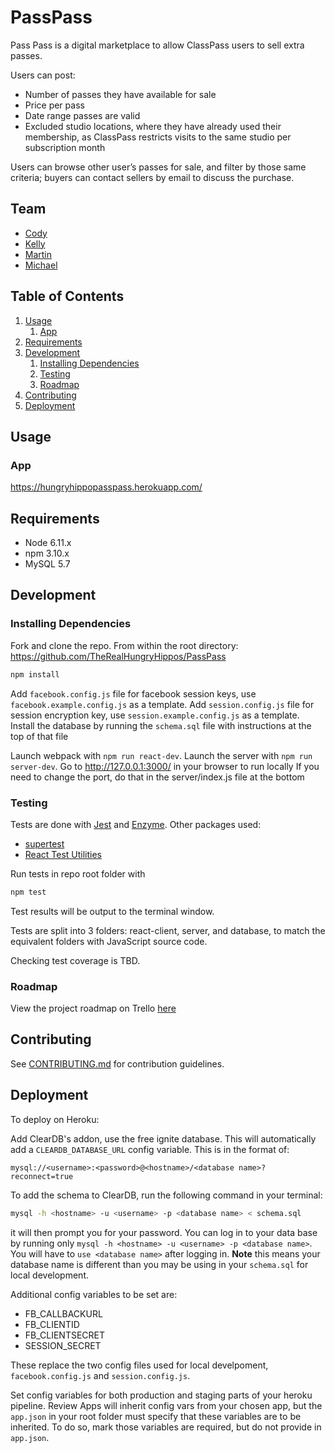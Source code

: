 # PassPass

Pass Pass is a digital marketplace to allow ClassPass users to sell extra passes. 

Users can post:
* Number of passes they have available for sale 
* Price per pass
* Date range passes are valid
* Excluded studio locations, where they have already used their membership, as ClassPass restricts visits to the same studio per subscription month

Users can browse other user’s passes for sale, and filter by those same criteria; buyers can contact sellers by email to discuss the purchase.

## Team

  - [Cody](https://github.com/cody-unger)
  - [Kelly](https://github.com/whithang)
  - [Martin](https://github.com/mkchang)
  - [Michael](https://github.com/mbntex)

## Table of Contents

1. [Usage](#usage)
    1. [App](#app)
1. [Requirements](#requirements)
1. [Development](#development)
    1. [Installing Dependencies](#installing-dependencies)
    1. [Testing](#testing)
    1. [Roadmap](#roadmap)
1. [Contributing](#contributing)
1. [Deployment](#deployment)

## Usage

### App
https://hungryhippopasspass.herokuapp.com/

## Requirements

- Node 6.11.x
- npm 3.10.x
- MySQL 5.7

## Development

### Installing Dependencies
Fork and clone the repo. From within the root directory:
https://github.com/TheRealHungryHippos/PassPass

```sh
npm install
```

Add `facebook.config.js` file for facebook session keys, use `facebook.example.config.js` as a template.
Add `session.config.js` file for session encryption key, use `session.example.config.js` as a template.
Install the database by running the `schema.sql` file with instructions at the top of that file

Launch webpack with `npm run react-dev`.
Launch the server with `npm run server-dev`.
Go to http://127.0.0.1:3000/ in your browser to run locally
If you need to change the port, do that in the server/index.js file at the bottom

### Testing

Tests are done with [Jest](https://facebook.github.io/jest) and [Enzyme](http://airbnb.io/enzyme/index.html). Other packages used:
- [supertest](https://www.npmjs.com/package/supertest)
- [React Test Utilities](https://facebook.github.io/react/docs/test-utils.html)

Run tests in repo root folder with
```sh
npm test
```

Test results will be output to the terminal window.

Tests are split into 3 folders: react-client, server, and database, to match the equivalent folders with JavaScript source code.

Checking test coverage is TBD.

### Roadmap

View the project roadmap on Trello [here](https://trello.com/b/Rsxkw459/passpass)

## Contributing

See [CONTRIBUTING.md](CONTRIBUTING.md) for contribution guidelines.

## Deployment
To deploy on Heroku:

Add ClearDB's addon, use the free ignite database. This will automatically add a `CLEARDB_DATABASE_URL` config variable. This is in the format of: 

`mysql://<username>:<password>@<hostname>/<database name>?reconnect=true`

To add the schema to ClearDB, run the following command in your terminal:
```bash
mysql -h <hostname> -u <username> -p <database name> < schema.sql
```
it will then prompt you for your password. You can log in to your data base by running only `mysql -h <hostname> -u <username> -p <database name>`. You will have to `use <database name>` after logging in. **Note** this means your database name is different than you may be using in your `schema.sql` for local development.

Additional config variables to be set are:
- FB_CALLBACKURL
- FB_CLIENTID
- FB_CLIENTSECRET
- SESSION_SECRET

These replace the two config files used for local develpoment, `facebook.config.js` and `session.config.js`. 

Set config variables for both production and staging parts of your heroku pipeline. Review Apps will inherit config vars from your chosen app, but the `app.json` in your root folder must specify that these variables are to be inherited. To do so, mark those variables are required, but do not provide in `app.json`.